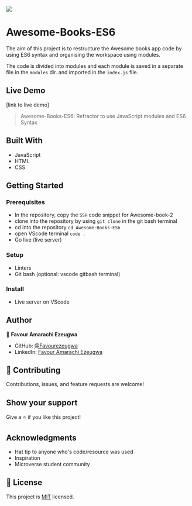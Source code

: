 ![](https://img.shields.io/badge/Microverse-blueviolet)

# Awesome-Books-ES6

The aim of this project is to restructure the Awesome books app code by using ES6 syntax and organising the workspace using modules.

The code is divided into modules and each module is saved in a separate file in the `modules` dir. and imported in the `index.js` file.

## Live Demo

[link to live demo]

> Awesome-Books-ES6: Refractor to use JavaScript modules and ES6 Syntax

## Built With

- JavaScript
- HTML
- CSS

## Getting Started

### Prerequisites

- In the repository, copy the `SSH` code snippet for Awesome-book-2
- clone into the repository by using `git clone` in the git bash terminal
- cd into the repository `cd Awesome-Books-ES6`
- open VScode terminal `code .`
- Go live (live server)

### Setup

- Linters
- Git bash (optional: vscode gitbash terminal)

### Install

- Live server on VScode

## Author

👤 **Favour Amarachi Ezeugwa**

- GitHub: [@Favourezeugwa](https://github.com/Favourezeugwa)
- LinkedIn: [Favour Amarachi Ezeugwa](https://www.linkedin.com/in/favour-amarachi-ezeugwa-a5bb31149/)

## 🤝 Contributing

Contributions, issues, and feature requests are welcome!

## Show your support

Give a ⭐️ if you like this project!

## Acknowledgments

- Hat tip to anyone who's code/resource was used
- Inspiration
- Microverse student community

## 📝 License

This project is [MIT](./MIT.md) licensed.
